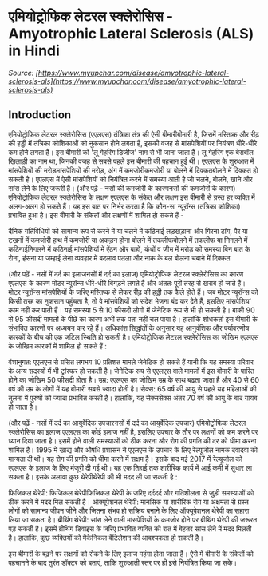 # एमियोट्रोफिक लेटरल स्क्लेरोसिस - Amyotrophic Lateral Sclerosis (ALS) in Hindi
_Source: [https://www.myupchar.com/disease/amyotrophic-lateral-sclerosis-als](https://www.myupchar.com/disease/amyotrophic-lateral-sclerosis-als)_

## Introduction
एमियोट्रोफिक लेटरल स्क्लेरोसिस (एएलएस) तंत्रिका तंत्र की ऐसी बीमारीबीमारी है, जिसमें मस्तिष्क और रीढ़ की हड्डी में तंत्रिका कोशिकाओं को नुकसान होने लगता है, इसकी वजह से मांसपेशियों पर नियंत्रण धीरे-धीरे कम होने लगता है।
इस बीमारी को 'लू गेहरिग डिजीज' नाम से भी जाना जाता है। लू गेहरिग एक बेसबॉल खिलाड़ी का नाम था, जिनकी वजह से सबसे पहले इस बीमारी की पहचान हुई थी।
एएलएस के शुरुआत में मांसपेशियों की मरोड़मांसपेशियों की मरोड़, अंग में कमजोरीकमजोरी या बोलने में दिक्कतबोलने में दिक्कत हो सकती है। एएलएस में ऐसी मांसपेशियों को नियंत्रित करने में समस्या आती है जो चलने, बोलने, खाने और सांस लेने के लिए जरूरी हैं।
(और पढ़ें - नसों की कमजोरी के कारणनसों की कमजोरी के कारण)
एमियोट्रोफिक लेटरल स्क्लेरोसिस के लक्षण
एएलएस के संकेत और लक्षण इस बीमारी से ग्रस्त हर व्यक्ति में अलग-अलग हो सकते हैं। यह इस बात पर निर्भर करता है कि कौन-सा न्यूरॉन्स (तंत्रिका कोशिका) प्रभावित हुआ है। इस बीमारी के संकेतों और लक्षणों में शामिल हो सकते हैं -

दैनिक गतिविधियों को सामान्य रूप से करने में या चलने में कठिनाई
लड़खड़ाना और गिरना
टांग, पैर या टखनों में कमजोरी
हाथ में कमजोरी या अकड़न होना
बोलने में तकलीफबोलने में तकलीफ या निगलने में कठिनाईनिगलने में कठिनाई
मांसपेशियों में ऐंठन और बाहों, कंधों व जीभ में मरोड़ की समस्या
बिन बात के रोना, हंसना या जम्हाई लेना
व्यवहार में बदलाव
पतला और नाक के बल बोलना
चबाने में दिक्कत

(और पढ़ें - नसों में दर्द का इलाजनसों में दर्द का इलाज)
एमियोट्रोफिक लेटरल स्क्लेरोसिस का कारण
एएलएस के कारण मोटर न्यूरॉन्स धीरे-धीरे बिगड़ने लगते हैं और अंततः पूरी तरह से खराब हो जाते हैं। मोटर न्यूरॉन्स मांसपेशियों के जरिए मस्तिष्क से लेकर रीढ़ की हड्डी तक फैले होते हैं। जब मोटर न्यूरॉन्स को किसी तरह का नुकसान पहुंचता है, तो वे मांसपेशियों को संदेश भेजना बंद कर देते हैं, इसलिए मांसपेशियां काम नहीं कर पाती हैं।
यह समस्या 5 से 10 फीसदी लोगों में जेनेटिक रूप से भी हो सकती है। बाकी 90 से 95 फीसदी मामलों के पीछे का कारण अभी तक पता नहीं चल पाया है।
हालांकि शोधकर्ता इस बीमारी के संभावित कारणों पर अध्ययन कर रहे हैं। अधिकांश सिद्धांतों के अनुसार यह आनुवंशिक और पर्यावरणीय कारकों के बीच की एक जटिल स्थिति हो सकती है।
एमियोट्रोफिक लेटरल स्क्लेरोसिस का जोखिम
एएलएस के जोखिम कारकों में शामिल हो सकते हैं :

वंशानुगत: एएलएस से ग्रसित लगभग 10 प्रतिशत मामले जेनेटिक हो सकते हैं यानी कि यह समस्या परिवार के अन्य सदस्यों में भी ट्रांस्फर हो सकती है। जेनेटिक रूप से एएलएस वाले मामलों में इस बीमारी के पारित होने का जोखिम 50 फीसदी होता है।
उम्र: एएलएस का जोखिम उम्र के साथ बढ़ता जाता है और 40 से 60 वर्ष की उम्र के लोगों में यह बीमारी सबसे ज्यादा होती है।
सेक्स: 65 वर्ष की आयु से पहले यह महिलाओं की तुलना में पुरुषों को ज्यादा प्रभावित करती है। हालांकि, यह सेक्ससेक्स अंतर 70 वर्ष की आयु के बाद गायब हो जाता है।

(और पढ़ें - नसों में दर्द का आयुर्वेदिक उपचारनसों में दर्द का आयुर्वेदिक उपचार)
एमियोट्रोफिक लेटरल स्क्लेरोसिस का इलाज
एएलएस का कोई इलाज नहीं है, इसलिए उपचार के तौर पर लक्षणों को कम करने पर ध्यान दिया जाता है। इसमें होने वाली समस्याओं को ठीक करना और रोग की प्रगति की दर को धीमा करना शामिल है।
1995 में खाद्य और औषधि प्रशासन ने एएलएस के उपचार के लिए रेल्यूजोल नामक दवादवा को मान्यता दी थी। यह रोग की प्रगति को धीमा करने में सक्षम है। इसके बाद मई 2017 में रेल्यूजोल को एएलएस के इलाज के लिए मंजूरी दी गई थी। यह एक तिहाई तक शारीरिक कार्य में आई कमी में सुधार ला सकता है।
इसके अलावा कुछ थेरेपीथेरेपी की भी मदद ली जा सकती है :

फिजिकल थेरेपी: फिजिकल थेरेपीफिजिकल थेरेपी के जरिए दर्ददर्द और गतिशीलता से जुड़ी समस्याओं को ठीक करने में मदद मिल सकती है।
ऑक्यूपेशनल थेरेपी: मानसिक या शारीरिक रोग या अक्षमता से ग्रस्त लोगों को सामान्य जीवन जीने और जितना संभव हो सक्रिय बनाने के लिए ऑक्यूपेशनल थेरेपी का सहारा लिया जा सकता है।
ब्रीथिंग थेरेपी: सांस लेने वाली मांसपेशियों के कमजोर होने पर ब्रीथिंग थेरेपी की जरूरत पड़ सकती है। इसमें ब्रीथिंग डिवाइस के जरिए प्रभावित व्यक्ति को रात में बेहतर सांस लेने में मदद मिलती है। हालांकि, कुछ व्यक्तियों को मैकेनिकल वेंटिलेशन की आवश्यकता हो सकती है।

इस बीमारी के बढ़ने पर लक्षणों को रोकने के लिए इलाज महंगा होता जाता है। ऐसे में बीमारी के संकेतों को पहचानने के बाद तुरंत डॉक्टर को बताएं, ताकि शुरुआती स्तर पर ही इसे नियंत्रित किया जा सके।

